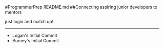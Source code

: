 #ProgrammerPrep README.md
##Connecting aspiring junior developers to mentors

just login and match up!

---


- Logan's Initial Commit
- Burney's Initial Commit



